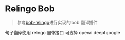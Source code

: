 # Relingo Bob

> 参考[bob-relingo](https://github.com/solywsh/bob-relingo?tab=readme-ov-file)进行实现的 bob 翻译插件

句子翻译使用 relingo 自带接口 可选择 openai deepl google

